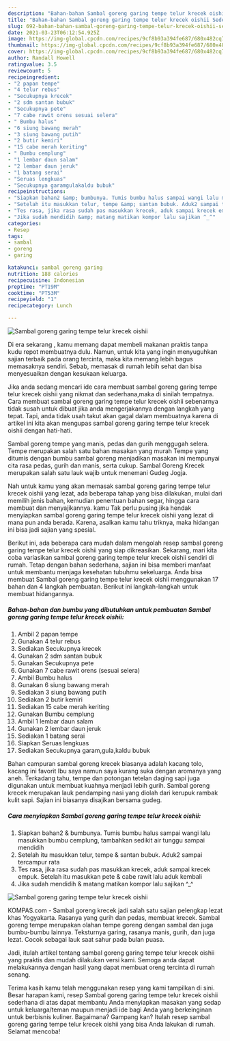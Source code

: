 ```yaml
---
description: "Bahan-bahan Sambal goreng garing tempe telur krecek oishii Sederhana Untuk Jualan"
title: "Bahan-bahan Sambal goreng garing tempe telur krecek oishii Sederhana Untuk Jualan"
slug: 692-bahan-bahan-sambal-goreng-garing-tempe-telur-krecek-oishii-sederhana-untuk-jualan
date: 2021-03-23T06:12:54.925Z
image: https://img-global.cpcdn.com/recipes/9cf8b93a394fe687/680x482cq70/sambal-goreng-garing-tempe-telur-krecek-oishii-foto-resep-utama.jpg
thumbnail: https://img-global.cpcdn.com/recipes/9cf8b93a394fe687/680x482cq70/sambal-goreng-garing-tempe-telur-krecek-oishii-foto-resep-utama.jpg
cover: https://img-global.cpcdn.com/recipes/9cf8b93a394fe687/680x482cq70/sambal-goreng-garing-tempe-telur-krecek-oishii-foto-resep-utama.jpg
author: Randall Howell
ratingvalue: 3.5
reviewcount: 5
recipeingredient:
- "2 papan tempe"
- "4 telur rebus"
- "Secukupnya krecek"
- "2 sdm santan bubuk"
- "Secukupnya pete"
- "7 cabe rawit orens sesuai selera"
- " Bumbu halus"
- "6 siung bawang merah"
- "3 siung bawang putih"
- "2 butir kemiri"
- "15 cabe merah keriting"
- " Bumbu cemplung"
- "1 lembar daun salam"
- "2 lembar daun jeruk"
- "1 batang serai"
- "Seruas lengkuas"
- "Secukupnya garamgulakaldu bubuk"
recipeinstructions:
- "Siapkan bahan2 &amp; bumbunya. Tumis bumbu halus sampai wangi lalu masukkan bumbu cemplung, tambahkan sedikit air tunggu sampai mendidih"
- "Setelah itu masukkan telur, tempe &amp; santan bubuk. Aduk2 sampai tercampur rata"
- "Tes rasa, jika rasa sudah pas masukkan krecek, aduk sampai krecek empuk. Setelah itu masukkan pete &amp; cabe rawit lalu aduk kembali"
- "Jika sudah mendidih &amp; matang matikan kompor lalu sajikan ^_^"
categories:
- Resep
tags:
- sambal
- goreng
- garing

katakunci: sambal goreng garing 
nutrition: 188 calories
recipecuisine: Indonesian
preptime: "PT19M"
cooktime: "PT53M"
recipeyield: "1"
recipecategory: Lunch

---
```



![Sambal goreng garing tempe telur krecek oishii](https://img-global.cpcdn.com/recipes/9cf8b93a394fe687/680x482cq70/sambal-goreng-garing-tempe-telur-krecek-oishii-foto-resep-utama.jpg)

Di era  sekarang , kamu memang dapat membeli makanan praktis tanpa kudu repot membuatnya dulu. Namun, untuk kita yang ingin menyuguhkan sajian terbaik pada orang tercinta, maka kita memang lebih bagus memasaknya sendiri. Sebab, memasak di rumah lebih sehat dan bisa menyesuaikan dengan kesukaan keluarga.

Jika anda sedang mencari ide cara membuat sambal goreng garing tempe telur krecek oishii yang nikmat dan sederhana,maka di sinilah tempatnya. Cara membuat sambal goreng garing tempe telur krecek oishii  sebenarnya tidak susah untuk dibuat jika anda mengerjakannya dengan langkah yang tepat. Tapi, anda tidak usah takut akan gagal dalam membuatnya 
karena di artikel ini kita akan mengupas sambal goreng garing tempe telur krecek oishii dengan hati-hati.  

Sambal goreng tempe yang manis, pedas dan gurih menggugah selera. Tempe merupakan salah satu bahan masakan yang murah Tempe yang ditumis dengan bumbu sambal goreng menjadikan masakan ini mempunyai cita rasa pedas, gurih dan manis, serta cukup. Sambal Goreng Krecek merupakan salah satu lauk wajib untuk menemani Gudeg Jogja.

Nah untuk kamu yang akan memasak sambal goreng garing tempe telur krecek oishii yang lezat, ada beberapa tahap yang bisa dilakukan, mulai dari memilih jenis bahan, kemudian penentuan bahan segar, hingga cara membuat dan menyajikannya. kamu Tak perlu pusing jika hendak menyiapkan sambal goreng garing tempe telur krecek oishii yang lezat di mana pun anda berada. Karena, asalkan kamu  tahu triknya, maka hidangan ini bisa jadi sajian yang spesial.

Berikut ini, ada beberapa cara mudah dalam mengolah resep sambal goreng garing tempe telur krecek oishii yang siap dikreasikan. Sekarang, mari kita coba variasikan sambal goreng garing tempe telur krecek oishii sendiri di rumah. Tetap dengan bahan sederhana, sajian ini bisa memberi manfaat untuk membantu menjaga kesehatan tubuhmu sekeluarga. Anda bisa membuat Sambal goreng garing tempe telur krecek oishii menggunakan 17 bahan dan 4 langkah pembuatan. Berikut ini langkah-langkah untuk membuat hidangannya.

<!--inarticleads1-->

##### Bahan-bahan dan bumbu yang dibutuhkan untuk pembuatan Sambal goreng garing tempe telur krecek oishii:

1. Ambil 2 papan tempe
1. Gunakan 4 telur rebus
1. Sediakan Secukupnya krecek
1. Gunakan 2 sdm santan bubuk
1. Gunakan Secukupnya pete
1. Gunakan 7 cabe rawit orens (sesuai selera)
1. Ambil  Bumbu halus
1. Gunakan 6 siung bawang merah
1. Sediakan 3 siung bawang putih
1. Sediakan 2 butir kemiri
1. Sediakan 15 cabe merah keriting
1. Gunakan  Bumbu cemplung
1. Ambil 1 lembar daun salam
1. Gunakan 2 lembar daun jeruk
1. Sediakan 1 batang serai
1. Siapkan Seruas lengkuas
1. Sediakan Secukupnya garam,gula,kaldu bubuk


Bahan campuran sambal goreng krecek biasanya adalah kacang tolo, kacang ini favorit Ibu saya namun saya kurang suka dengan aromanya yang aneh. Terkadang tahu, tempe dan potongan tetelan daging sapi juga digunakan untuk membuat kuahnya menjadi lebih gurih. Sambal goreng krecek merupakan lauk pendamping nasi yang diolah dari kerupuk rambak kulit sapi. Sajian ini biasanya disajikan bersama gudeg. 

<!--inarticleads2-->

##### Cara menyiapkan Sambal goreng garing tempe telur krecek oishii:

1. Siapkan bahan2 &amp; bumbunya. Tumis bumbu halus sampai wangi lalu masukkan bumbu cemplung, tambahkan sedikit air tunggu sampai mendidih
1. Setelah itu masukkan telur, tempe &amp; santan bubuk. Aduk2 sampai tercampur rata
1. Tes rasa, jika rasa sudah pas masukkan krecek, aduk sampai krecek empuk. Setelah itu masukkan pete &amp; cabe rawit lalu aduk kembali
1. Jika sudah mendidih &amp; matang matikan kompor lalu sajikan ^_^
<img src="//assets-global.cpcdn.com/assets/icons/button_play-2c75c40dde080a61004c1f40b05d8f140eaff45d7e9e6481dc71c63d2e7c4909.png" alt="Sambal goreng garing tempe telur krecek oishii">

KOMPAS.com - Sambal goreng krecek jadi salah satu sajian pelengkap lezat khas Yogyakarta. Rasanya yang gurih dan pedas, membuat krecek. Sambal goreng tempe merupakan olahan tempe goreng dengan sambal dan juga bumbu-bumbu lainnya. Teksturnya garing, rasanya manis, gurih, dan juga lezat. Cocok sebagai lauk saat sahur pada bulan puasa. 

Jadi, itulah artikel tentang  sambal goreng garing tempe telur krecek oishii  yang praktis dan mudah dilakukan versi kami. Semoga anda dapat melakukannya dengan hasil yang dapat membuat oreng tercinta di rumah senang. 

Terima kasih kamu telah menggunakan resep yang kami tampilkan di sini. Besar harapan kami, resep  Sambal goreng garing tempe telur krecek oishii sederhana di atas dapat membantu Anda menyiapkan masakan yang sedap untuk keluarga/teman maupun menjadi ide bagi Anda yang berkeinginan untuk berbisnis kuliner. Bagaimana? Gampang kan? Itulah resep sambal goreng garing tempe telur krecek oishii yang bisa Anda lakukan di rumah. Selamat mencoba!

